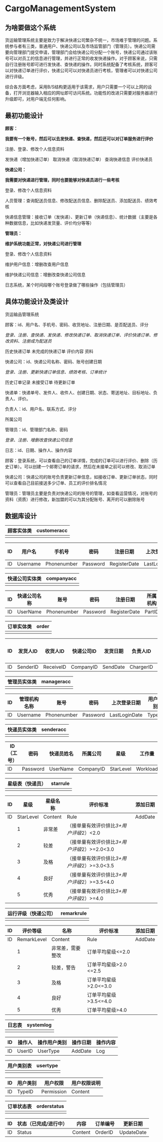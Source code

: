 # CargoManagementSystem

## 为啥要做这个系统

货运输管理系统主要是致力于解决快递公司繁杂不统一，市场难于管理的问题。系统参与者有三类，普通用户、快递公司以及市场监管部门（管理员）。快递公司需要向管理部门提交申请，管理部门会给快递公司分配一个账号，快递公司通过该账号可以对员工的信息进行管理，并进行正常的收发快递操作。对于顾客来说，只需自行注册账号即可进行发快递、查快递的操作。同时系统配备了考核系统，顾客可以对快递订单进行评价，快递公司可以对快递员进行考核，管理者可以对快递公司进行评级。

 

综合各方面考虑，采用B/S结构更适用于该需求，用户只需要一个可以上网的设备，打开浏览器输入相应的网址即可访问系统。功能性的改进只需要对服务器进行升级即可，对用户端无任何影响。

## 最初功能设计

**顾客：**

**我要有一个账号，然后可以去发快递、查快递，然后还可以对订单服务进行评价**

注册、登录、修改个人信息资料

发快递（增加快递订单） 取消快递（取消快递订单） 查询快递信息 评价快递员

 

**快递公司：**

**我需要对快递进行管理，同时也要能够对快递员进行一些考核**

登录、修改个人信息资料

人员管理：查询配送员信息、修改配送员信息、删除配送员、添加配送员、绩效考核

快递信息管理：接收订单（发快递）、更新订单（快递信息）、统计数据（主要是各种数据信息，比如快递发货量、评价均分等等）

 

 

**管理员：**

**维护系统功能正常，对快递公司进行管理**

登录、修改个人信息资料

维护用户信息：增删改查用户信息

维护快递公司信息：增删改查快递公司信息

 

日志系统，某个时间段哪个账号登录做了哪些操作（包括管理员）

## 具体功能设计及类设计

货运输品管理系统

顾客：id、用户名、手机号、密码、收货地址、注册日期、是否配送员、评分

*登录、注册、查快递、发快递、修改快递订单、取消快递订单、评价快递订单、修改资料、注册成为配送员*

历史快递订单 未完成的快递订单 评价内容 资料

快递公司：id、快递公司名称、密码、账号创建日期

*登录、注册、更新快递订单信息、绩效考核、订单统计*

历史订单记录 未接受订单 待更新订单

快递单：快递单号、发件人、收件人、创建日期、状态、寄送地址、目标地址、负责人、评价。

负责人：id、用户名、联系方式、评分

所属公司

管理员：id、管理部门名称、密码

*登录、注册、增删改查快递公司信息*

日志：id、日期、操作人、操作内容

顾客：登录系统，可以查看自己的订单详情，完成的订单可以进行评价、删除（历史订单）。可以创建一个邮寄订单的请求，然后在未接单之前可以修改、取消订单

快递公司：快递公司的账号负责更新订单信息，如接收订单、更新订单状态，同时可以查看自己目前接送多少订单、员工的评价排名情况

管理员：管理员主要是负责对快递公司的账号的管理，如查看运营情况，对账号的资料（资质）进行修改，新加盟的可以为其分配账号、离开的可以删除账号

## 数据库设计

| 顾客实体类 | customeracc |
| ---------- | ----------- |
|            |             |

| ID   | 用户名   | 手机号      | 密码     | 注册日期     | 上次登录日期  | 用户类型 | 地址    |
| ---- | -------- | ----------- | -------- | ------------ | ------------- | -------- | ------- |
| ID   | Username | Phonenumber | Password | RegisterDate | LastLoginDate | TypeID   | Address |

 

| 快递公司实体类 | companyacc |
| -------------- | ---------- |
|                |            |

| ID   | 快递公司名称 | 账号        | 密码     | 注册日期     | 所属机构 | 上次登录日期  | 公司评价星级 | 用户类型 |
| ---- | ------------ | ----------- | -------- | ------------ | -------- | ------------- | ------------ | -------- |
| ID   | UserName     | Phonenumber | Password | RegisterDate | PartID   | LastLoginDate | RemarkLevel  | TypeID   |

| 订单实体类 | order |
| ---------- | ----- |
|            |       |

| ID   | 发货人ID | 收货人ID  | 快递公司ID | 发货日期 | 负责人ID  | 订单名称（内容） | 订单评价 |
| ---- | -------- | --------- | ---------- | -------- | --------- | ---------------- | -------- |
| ID   | SenderID | ReceiveID | CompanyID  | SendDate | ChargerID | Content          | Mark     |

| 管理员实体类 | manageracc |
| ------------ | ---------- |
|              |            |

| ID   | 管理机构名称 | 账号        | 密码     | 上次登录日期  | 用户类别 |
| ---- | ------------ | ----------- | -------- | ------------- | -------- |
| ID   | Username     | Phonenumber | Password | LastLoginDate | TypeID   |

| 快递员实体类 | senderacc |
| ------------ | --------- |
|              |           |

| ID（工号） | 密码     | 快递员姓名 | 所属公司  | 星级      | 工作量   | 注册日期     | 上次登录日期  | 用户类别 |
| ---------- | -------- | ---------- | --------- | --------- | -------- | ------------ | ------------- | -------- |
| ID         | Password | UserName   | CompanyID | StarLevel | Workload | RegisterDate | LastLoginDate | TypeID   |

| 星级表（快递员） | starrule |
| ---------------- | -------- |
|                  |          |

| ID   | 星级      | 星级名称 | 评价标准                                     | 添加日期 |
| ---- | --------- | -------- | -------------------------------------------- | -------- |
| ID   | StarLevel | Content  | Rule                                         | AddDate  |
|      | 1         | 非常差   | （接单量有效评价排比*3+用户评级*2）<2.0      |          |
|      | 2         | 较差     | （接单量有效评价排比*3+用户评级*2）>=2.0<3.0 |          |
|      | 3         | 及格     | （接单量有效评价排比*3+用户评级*2）>=3.0<3.5 |          |
|      | 4         | 良好     | （接单量有效评价排比*3+用户评级*2）>=3.5<4.0 |          |
|      | 5         | 优秀     | （接单量有效评价排比*3+用户评级*2）>=4.0     |          |

| 运行评级（快递公司） | remarkrule |
| -------------------- | ---------- |
|                      |            |

| ID   | 评价等级    | 名称             | 评价标准                | 添加日期 |
| ---- | ----------- | ---------------- | ----------------------- | -------- |
| ID   | RemarkLevel | Content          | Rule                    | AddDate  |
|      | 1           | 非常差，需要整改 | 订单平均星级<=2.0       |          |
|      | 2           | 较差，警告       | 订单平均星级>2.0  <=2.5 |          |
|      | 3           | 及格             | 订单平均星级>2.0<=3.0   |          |
|      | 4           | 良好             | 订单平均星级>3.5<=4.0   |          |
|      | 5           | 优秀             | 订单平均星级>4.0        |          |

| 日志表 | systemlog |
| ------ | --------- |
|        |           |

| ID   | 操作人 | 操作用户类别 | 操作日期 | 操作内容 |
| ---- | ------ | ------------ | -------- | -------- |
| ID   | UserID | UserType     | AddDate  | Log      |

| 用户类别表 | usertype |
| ---------- | -------- |
|            |          |

| ID   | 用户类别 | 用户权限   | 用户权限说明 |
| ---- | -------- | ---------- | ------------ |
| ID   | TypeID   | Permission | Content      |

| 订单状态表 | orderstatus |
| ---------- | ----------- |
|            |             |

| ID   | 状态（已完成/进行中） | 内容    | 订单编号 | 更新日期   |
| ---- | --------------------- | ------- | -------- | ---------- |
| ID   | Status                | Content | OrderID  | UpdateDate |